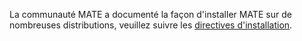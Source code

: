 <!--
.. link:
.. description:
.. tags: 
.. date: 2012-04-17 06:32:31
.. title: Installation
.. slug: install
-->

La communauté MATE a documenté la façon d'installer MATE sur de nombreuses 
distributions, veuillez suivre les [directives d'installation](https://mate-desktop.github.io/mate-wiki/#!pages/download.md).
